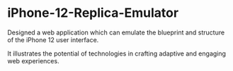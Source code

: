 # iPhone-12-Replica-Emulator

Designed a web application which can emulate the blueprint and structure of the iPhone 12 user interface.

It illustrates the potential of technologies in crafting adaptive and engaging web experiences.
